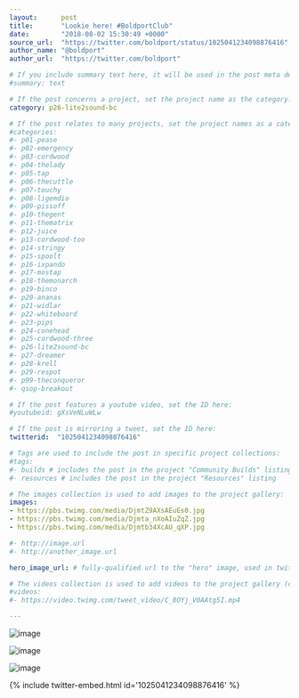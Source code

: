 ```yaml
---
layout:      post
title:       "Lookie here! #BoldportClub"
date:        "2018-08-02 15:30:49 +0000"
source_url:  "https://twitter.com/boldport/status/1025041234098876416"
author_name: "@boldport"
author_url:  "https://twitter.com/boldport"

# If you include summary text here, it will be used in the post meta description instead of an excerpt from the post body
#summary: text

# If the post concerns a project, set the project name as the category:
category: p26-lite2sound-bc

# If the post relates to many projects, set the project names as a categories array:
#categories:
#- p01-pease
#- p02-emergency
#- p03-cordwood
#- p04-thelady
#- p05-tap
#- p06-thecuttle
#- p07-touchy
#- p08-ligemdio
#- p09-pissoff
#- p10-thegent
#- p11-thematrix
#- p12-juice
#- p13-cordwood-too
#- p14-stringy
#- p15-spoolt
#- p16-ixpando
#- p17-mostap
#- p18-themonarch
#- p19-binco
#- p20-ananas
#- p21-widlar
#- p22-whiteboard
#- p23-pips
#- p24-conehead
#- p25-cordwood-three
#- p26-lite2sound-bc
#- p27-dreamer
#- p28-krell
#- p29-respot
#- p99-theconqueror
#- qsop-breakout

# If the post features a youtube video, set the ID here:
#youtubeid: gXsVeNLuWLw

# If the post is mirroring a tweet, set the ID here:
twitterid:  "1025041234098876416"

# Tags are used to include the post in specific project collections:
#tags:
#- builds # includes the post in the project "Community Builds" listing
#- resources # includes the post in the project "Resources" listing

# The images collection is used to add images to the project gallery:
images:
- https://pbs.twimg.com/media/DjmtZ9AXsAEuEs0.jpg
- https://pbs.twimg.com/media/Djmta_nXoAIuZqZ.jpg
- https://pbs.twimg.com/media/Djmtb34XcAU_qXP.jpg

#- http://image.url
#- http://another_image.url

hero_image_url: # fully-qualified url to the "hero" image, used in twitter cards for example

# The videos collection is used to add videos to the project gallery (currently only mp4):
#videos:
#- https://video.twimg.com/tweet_video/C_8OYj_V0AAtg5I.mp4

---
```


![image](https://pbs.twimg.com/media/DjmtZ9AXsAEuEs0.jpg)

![image](https://pbs.twimg.com/media/Djmta_nXoAIuZqZ.jpg)

![image](https://pbs.twimg.com/media/Djmtb34XcAU_qXP.jpg)

{% include twitter-embed.html id='1025041234098876416' %}


